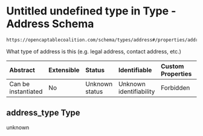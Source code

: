 # Untitled undefined type in Type - Address Schema

```txt
https://opencaptablecoalition.com/schema/types/address#/properties/address_type
```

What type of address is this (e.g. legal address, contact address, etc.)

| Abstract            | Extensible | Status         | Identifiable            | Custom Properties | Additional Properties | Access Restrictions | Defined In                                                                              |
| :------------------ | :--------- | :------------- | :---------------------- | :---------------- | :-------------------- | :------------------ | :-------------------------------------------------------------------------------------- |
| Can be instantiated | No         | Unknown status | Unknown identifiability | Forbidden         | Allowed               | none                | [Address.schema.json*](../flattened_schemas/Address.schema.json "open original schema") |

## address_type Type

unknown
